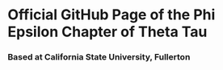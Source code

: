 # Official GitHub Page of the Phi Epsilon Chapter of Theta Tau
### Based at California State University, Fullerton
